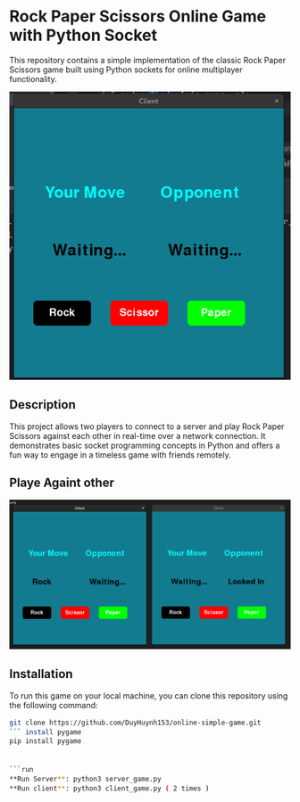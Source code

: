 # Rock Paper Scissors Online Game with Python Socket

This repository contains a simple implementation of the classic Rock Paper Scissors game built using Python sockets for online multiplayer functionality.

![Rock Paper Scissors](rock_paper_sessor/images/main.png)

## Description

This project allows two players to connect to a server and play Rock Paper Scissors against each other in real-time over a network connection. It demonstrates basic socket programming concepts in Python and offers a fun way to engage in a timeless game with friends remotely.

## Playe Againt other
![Rock Paper Scissors](rock_paper_sessor/images/play_againt.png)

## Installation
To run this game on your local machine, you can clone this repository using the following command:

```bash
git clone https://github.com/DuyHuynh153/online-simple-game.git
``` install pygame
pip install pygame


```run
**Run Server**: python3 server_game.py
**Run client**: python3 client_game.py ( 2 times )


